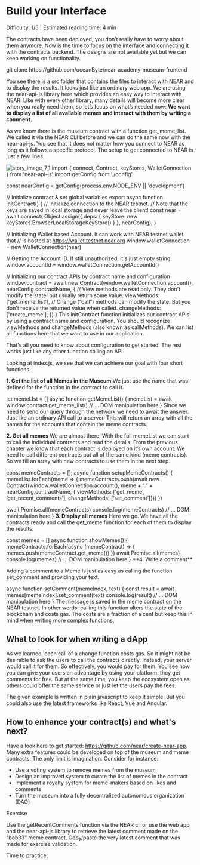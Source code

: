 # Build your Interface

<Difficulty> Difficulty: 1/5 | Estimated reading time: 4 min </Difficulty>
<Spacer />

The contracts have been deployed, you don’t really have to worry about them anymore. Now is the time to focus on the interface and connecting it with the contracts backend. The designs are not available yet but we can keep working on functionality.

<Highlight class="language-bash">
git clone https://github.com/oceanByte/near-academy-museum-frontend
</Highlight>

You see there is a src folder that contains the files to interact with NEAR and to display the results. It looks just like an ordinary web app. We are using the near-api-js library here which provides an easy way to interact with NEAR. Like with every other library, many details will become more clear when you really need them, so let’s focus on what’s needed now: **We want to display a list of all available memes and interact with them by writing a comment.**

As we know there is the museum contract with a function get_meme_list. We called it via the NEAR CLI before and we can do the same now with the near-api-js. You see that it does not matter how you connect to NEAR as long as it follows a specific protocol. The setup to get connected to NEAR is just a few lines.

<ImageContainer>
    <img alt="story_image_7_1" src="/images/chap_7_1.png">
</ImageContainer>

<Highlight class="language-javascript">
import { connect, Contract, keyStores, WalletConnection } from 'near-api-js'
import getConfig from './config'

const nearConfig = getConfig(process.env.NODE_ENV || 'development')

// Initialize contract & set global variables
export async function initContract() {
// Initialize connection to the NEAR testnet.
// Note that the keys are saved in local storage and never leave the client!
const near = await connect(
Object.assign({ deps: { keyStore: new keyStores.BrowserLocalStorageKeyStore() } }, nearConfig),
)

// Initializing Wallet based Account. It can work with NEAR testnet wallet that
// is hosted at https://wallet.testnet.near.org
window.walletConnection = new WalletConnection(near)

// Getting the Account ID. If still unauthorized, it's just empty string
window.accountId = window.walletConnection.getAccountId()

// Initializing our contract APIs by contract name and configuration
window.contract = await new Contract(window.walletConnection.account(), nearConfig.contractName, {
// View methods are read only. They don't modify the state, but usually return some value.
viewMethods: ['get_meme_list'],
// Change (“call”) methods can modify the state. But you don't receive the returned value when called.
changeMethods: ['create_meme'],
})
}
</Highlight>
This initContract function initializes our contract APIs by using a contract name and configuration. You should recognize viewMethods and changeMethods (also known as callMethods). We can list all functions here that we want to use in our application.

That's all you need to know about configuration to get started. The rest works just like any other function calling an API.

Looking at index.js, we see that we can achieve our goal with four short functions.

**1. Get the list of all Memes in the Museum**
We just use the name that was defined for the function in the contract to call it.

<Highlight class="language-javascript">
let memeLIst = []
async function getMemeList() {
  memeList = await window.contract.get_meme_list()
  // ... DOM manipulation here
}
</Highlight>
Since we need to send our query through the network we need to await the answer. Just like an ordinary API call to a server. This will return an array with all the names for the accounts that contain the meme contracts.

**2. Get all memes**
We are almost there. With the full memeList we can start to call the individual contracts and read the details. From the previous chapter we know that each contract is deployed on it’s own account. We need to call different contracts but all of the same kind (meme contracts). So we fill an array with new contracts to use them in the next step.

<Highlight class="language-javascript">
const memeContracts = [];
async function setupMemeContracts() {
   memeList.forEach(meme => {
memeContracts.push(await new Contract(window.walletConnection.account(),
meme + “.” + nearConfig.contractName,
{ viewMethods: ['get_meme', ‘get_recent_comments’],
  changeMethods: [‘set_comment’]}))
   })

await Promise.all(memeContracts)
console.log(memeContracts)
// ... DOM manipulation here
}
</Highlight>
**3. Display all memes**
Here we go. We have all the contracts ready and call the get_meme function for each of them to display the results.

<Highlight class="language-javascript">
const memes = []
async function showMemes() {
  memeContracts.forEach(async (memeContract) => {
    memes.push(memeContract.get_meme())
  })
  await Promise.all(memes)
  console.log(memes)
  // ... DOM manipulation here
}
</Highlight>
**4. Write a comment**

Adding a comment to a Meme is just as easy as calling the function set_comment and providing your text.

<Highlight class="language-javascript">
async function setComment(memeIndex, text) {
  const result = await memes[memeIndex].set_comment(text)
  console.log(result)
  // ... DOM manipulation here
}
</Highlight>
The message is saved in the meme contract on the NEAR testnet. In other words: calling this function alters the state of the blockchain and costs gas. The costs are a fraction of a cent but keep this in mind when writing more complex functions.

## What to look for when writing a dApp

As we learned, each call of a change function costs gas. So it might not be desirable to ask the users to call the contracts directly. Instead, your server would call it for them. So effectively, you would pay for them. You see how you can give your users an advantage by using your platform: they get comments for free. But at the same time, you keep the ecosystem open as others could offer the same service or just let the users pay the fees.

The given example is written in plain javascript to keep it simple. But you could also use the latest frameworks like React, Vue and Angular.


## How to enhance your contract(s) and what's next?

Have a look here to get started: <a target="_blank" rel="noreferrer" href="https://github.com/near/create-near-app">https:\/\/github.com/near/create-near-app</a>. Many extra features could be developed on top of the museum and meme contracts. The only limit is imagination. Consider for instance:

- Use a voting system to remove memes from the museum
- Design an improved system to curate the list of memes in the contract
- Implement a royalty system for meme-makers based on likes and comments
- Turn the museum into a fully decentralized autonomous organization (DAO)

<Spacer />

<BackgroundContainer>

<div class="exerciseTitle">Exercise</div>

Use the getRecentComments function via the NEAR cli or use the web app and the near-api-js library to retrieve the latest comment made on the “bob33” meme contract.
Copy/paste the very latest comment that was made for exercise validation.

</BackgroundContainer>

<Spacer />

<SubTitleMobile>Time to practice:</SubTitleMobile>
